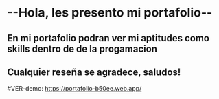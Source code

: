 # --Hola, les presento mi portafolio--

## En mi portafolio podran ver mi aptitudes como skills dentro de de la progamacion

## Cualquier reseña se agradece, saludos!


#VER-demo: https://portafolio-b50ee.web.app/
